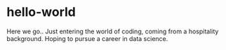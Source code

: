 # hello-world
Here we go..
Just entering the world of coding, coming from a hospitality background. 
Hoping to pursue a career in data science.
